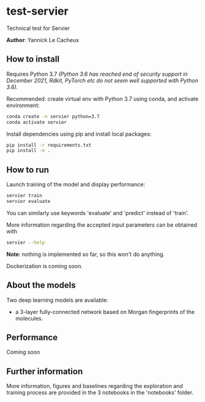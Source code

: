 # test-servier
Technical test for Servier

**Author**: Yannick Le Cacheux

## How to install

Requires Python 3.7
*(Python 3.6 has reached end of security support in December 2021, Rdkit, PyTorch etc do not seem well supported with Python 3.6).*

Recommended: create virtual env with Python 3.7 using conda, and activate environment:
```bash
conda create -n servier python=3.7
conda activate servier
```

Install dependencies using pip and install local packages:

```bash
pip install -r requirements.txt
pip install -e .
```

## How to run

Launch training of the model and display performance:
```bash
servier train
servier evaluate
```

You can similarly use keywords 'evaluate' and 'predict' instead of 'train'.

More information regarding the accepted input parameters can be obtained with
```bash
servier --help
```

**Note**: nothing is implemented so far, so this won't do anything.

Dockerization is coming soon.

## About the models

Two deep learning models are available:
- a 3-layer fully-connected network based on Morgan fingerprints of the molecules.

## Performance

Coming soon

## Further information

More information, figures and baselines regarding the exploration and training process are provided in the 3 notebooks in the 'notebooks' folder.